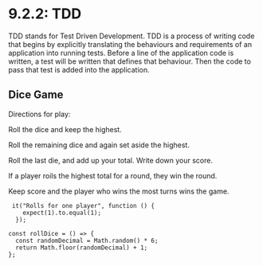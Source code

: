 # 9.2.2: TDD

TDD stands for Test Driven Development. TDD is a process of writing code that begins by explicitly translating the behaviours and requirements of an application into running tests. Before a line of the application code is written, a test will be written that defines that behaviour. Then the code to pass that test is added into the application.

## Dice Game

Directions for play:

Roll the dice and keep the highest.

Roll the remaining dice and again set aside the highest.

Roll the last die, and add up your total. Write down your score.

If a player roils the highest total for a round, they win the round.

Keep score and the player who wins the most turns wins the game.

```text
 it("Rolls for one player", function () {
    expect(1).to.equal(1);
  });
```

```text
const rollDice = () => {
  const randomDecimal = Math.random() * 6;
  return Math.floor(randomDecimal) + 1;
};
```

